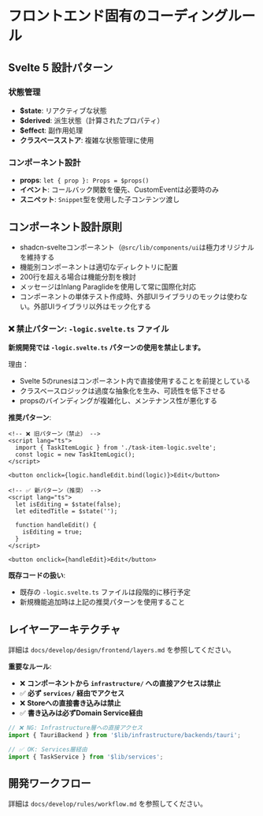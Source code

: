 # フロントエンド固有のコーディングルール

## Svelte 5 設計パターン

### 状態管理
- **$state**: リアクティブな状態
- **$derived**: 派生状態（計算されたプロパティ）
- **$effect**: 副作用処理
- **クラスベースストア**: 複雑な状態管理に使用

### コンポーネント設計
- **props**: `let { prop }: Props = $props()`
- **イベント**: コールバック関数を優先、CustomEventは必要時のみ
- **スニペット**: `Snippet`型を使用した子コンテンツ渡し

## コンポーネント設計原則

- shadcn-svelteコンポーネント（`@src/lib/components/ui`は極力オリジナルを維持する
- 機能別コンポーネントは適切なディレクトリに配置
- 200行を超える場合は機能分割を検討
- メッセージはInlang Paraglideを使用して常に国際化対応
- コンポーネントの単体テスト作成時、外部UIライブラリのモックは使わない。外部UIライブラリ以外はモック化する

### ❌ 禁止パターン: `-logic.svelte.ts` ファイル

**新規開発では `-logic.svelte.ts` パターンの使用を禁止します。**

理由：
- Svelte 5のrunesはコンポーネント内で直接使用することを前提としている
- クラスベースロジックは過度な抽象化を生み、可読性を低下させる
- propsのバインディングが複雑化し、メンテナンス性が悪化する

**推奨パターン**:

```svelte
<!-- ❌ 旧パターン（禁止） -->
<script lang="ts">
  import { TaskItemLogic } from './task-item-logic.svelte';
  const logic = new TaskItemLogic();
</script>

<button onclick={logic.handleEdit.bind(logic)}>Edit</button>

<!-- ✅ 新パターン（推奨） -->
<script lang="ts">
  let isEditing = $state(false);
  let editedTitle = $state('');

  function handleEdit() {
    isEditing = true;
  }
</script>

<button onclick={handleEdit}>Edit</button>
```

**既存コードの扱い**:
- 既存の `-logic.svelte.ts` ファイルは段階的に移行予定
- 新規機能追加時は上記の推奨パターンを使用すること

## レイヤーアーキテクチャ

詳細は `docs/develop/design/frontend/layers.md` を参照してください。

**重要なルール**:
- ❌ **コンポーネントから `infrastructure/` への直接アクセスは禁止**
- ✅ **必ず `services/` 経由でアクセス**
- ❌ **Storeへの直接書き込みは禁止**
- ✅ **書き込みは必ずDomain Service経由**

```typescript
// ❌ NG: Infrastructure層への直接アクセス
import { TauriBackend } from '$lib/infrastructure/backends/tauri';

// ✅ OK: Services層経由
import { TaskService } from '$lib/services';
```

## 開発ワークフロー

詳細は `docs/develop/rules/workflow.md` を参照してください。
